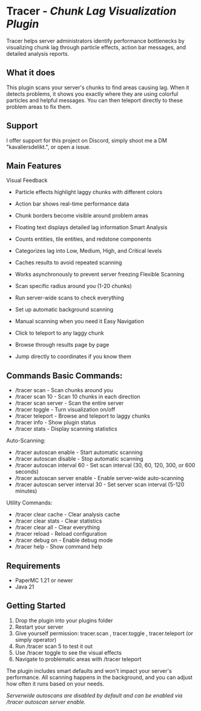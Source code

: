 # **Tracer** - _Chunk Lag Visualization Plugin_
Tracer helps server administrators identify performance bottlenecks by visualizing chunk lag through particle effects, action bar messages, and detailed analysis reports.

## What it does
This plugin scans your server's chunks to find areas causing lag. When it detects problems, it shows you exactly where they are using colorful particles and helpful messages. You can then teleport directly to these problem areas to fix them.

## Support
I offer support for this project on Discord, simply shoot me a DM "kavaliersdelikt.", or open a issue.

## Main Features
Visual Feedback

- Particle effects highlight laggy chunks with different colors
- Action bar shows real-time performance data
- Chunk borders become visible around problem areas
- Floating text displays detailed lag information
Smart Analysis

- Counts entities, tile entities, and redstone components
- Categorizes lag into Low, Medium, High, and Critical levels
- Caches results to avoid repeated scanning
- Works asynchronously to prevent server freezing
Flexible Scanning

- Scan specific radius around you (1-20 chunks)
- Run server-wide scans to check everything
- Set up automatic background scanning
- Manual scanning when you need it
Easy Navigation

- Click to teleport to any laggy chunk
- Browse through results page by page
- Jump directly to coordinates if you know them


## Commands Basic Commands:

- /tracer scan - Scan chunks around you
- /tracer scan 10 - Scan 10 chunks in each direction
- /tracer scan server - Scan the entire server
- /tracer toggle - Turn visualization on/off
- /tracer teleport - Browse and teleport to laggy chunks
- /tracer info - Show plugin status
- /tracer stats - Display scanning statistics

  
Auto-Scanning:
- /tracer autoscan enable - Start automatic scanning
- /tracer autoscan disable - Stop automatic scanning
- /tracer autoscan interval 60 - Set scan interval (30, 60, 120, 300, or 600 seconds)
- /tracer autoscan server enable - Enable server-wide auto-scanning
- /tracer autoscan server interval 30 - Set server scan interval (5-120 minutes)


Utility Commands:
- /tracer clear cache - Clear analysis cache
- /tracer clear stats - Clear statistics
- /tracer clear all - Clear everything
- /tracer reload - Reload configuration
- /tracer debug on - Enable debug mode
- /tracer help - Show command help

  
## Requirements
- PaperMC 1.21 or newer
- Java 21


## Getting Started
1. Drop the plugin into your plugins folder
2. Restart your server
3. Give yourself permission: tracer.scan , tracer.toggle , tracer.teleport (or simply operator)
4. Run /tracer scan 5 to test it out
5. Use /tracer toggle to see the visual effects
6. Navigate to problematic areas with /tracer teleport
   
The plugin includes smart defaults and won't impact your server's performance. All scanning happens in the background, and you can adjust how often it runs based on your needs.

_Serverwide autoscans are disabled by default and can be enabled via /tracer autoscan server enable._
